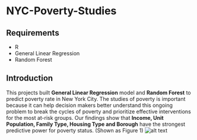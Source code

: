 # NYC-Poverty-Studies

## Requirements
* R
* General Linear Regression
* Random Forest

## Introduction
This projects built **General Linear Regression** model and **Random Forest** to predict poverty rate in New York City. The studies of poverty is important because it can help decision makers better understand this ongoing problem to break the cycles of poverty and prioritize effective interventions for the most at-risk groups. Our findings show that **Income, Unit Population, Family Type, Housing Type and Borough** have the strongest predictive power for poverty status. (Shown as Figure 1)
![alt text](https://github.com/weining20000/NYC-Poverty-Studies/tree/master/Figures/RankOfRiskFactors_RF.png)

